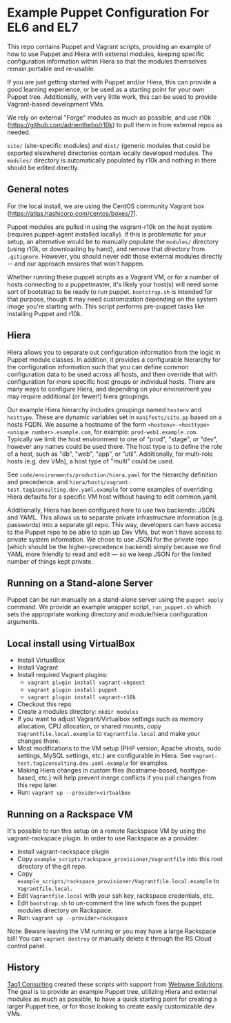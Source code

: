 Example Puppet Configuration For EL6 and EL7
============================================
This repo contains Puppet and Vagrant scripts, providing an example of how to use Puppet and Hiera with external modules, keeping specific configuration information within Hiera so that the modules themselves remain portable and re-usable.

If you are just getting started with Puppet and/or Hiera, this can provide a good learning experience, or be used as a starting point for your own Puppet tree.  Additionally, with very little work, this can be used to provide Vagrant-based development VMs.

We rely on external "Forge" modules as much as possible, and use r10k (https://github.com/adrienthebo/r10k) to pull them in from external repos as needed.

`site/` (site-specific modules) and `dist/` (generic modules that could be exported elsewhere)  directories contain locally developed modules. The `modules/` directory is automatically populated by r10k and nothing in there should be edited directly.

General notes
-------------
For the local install, we are using the CentOS community Vagrant box (https://atlas.hashicorp.com/centos/boxes/7).

Puppet modules are pulled in using the vagrant-r10k on the host system (requires puppet-agent installed locally). If this is problematic for your setup, an alternative would be to manually populate the `modules/` directory (using r10k, or downloading by hand), and remove that directory from `.gitignore`. However, you should never edit those external modules directly -- and our approach ensures that won't happen.

Whether running these puppet scripts as a Vagrant VM, or for a number of hosts connecting to a puppetmaster, it's likely your host(s) will need some sort of bootstrap to be ready to run puppet. `bootstrap.sh` is intended for that purpose, though it may need customization depending on the system image you're starting with. This script performs pre-puppet tasks like installing Puppet and r10k.

Hiera
-----
Hiera allows you to separate out configuration information from the logic in Puppet module classes. In addition, it provides a configurable hierarchy for the configuration information such that you can define common configuration data to be used across all hosts, and then override that with configuration for more specific host groups or individual hosts. There are many ways to configure Hiera, and depending on your environment you may require additional (or fewer!) hiera groupings.

Our example Hiera hierarchy includes groupings named `hostenv` and `hosttype`. These are dynamic variables set in `manifests/site.pp` based on a hosts FQDN. We assume a hostname of the form `<hostenv>-<hosttype><unique number>.example.com`, for example: `prod-web1.example.com`. Typically we limit the host environment to one of "prod", "stage", or "dev", however any names could be used there. The host type is to define the role of a host, such as "db", "web", "app", or ”util". Additionally, for multi-role hosts (e.g. dev VMs), a host type of "multi" could be used.

See `code/environments/production/hiera.yaml` for the hierarchy definition and precedence. and `hiera/hosts/vagrant-test.tag1consulting.dev.yaml.example` for some examples of overriding Hiera defaults for a specific VM host without having to edit common.yaml.

Additionally, Hiera has been configured here to use two backends: JSON and YAML. This allows us to separate private infrastructure information (e.g. passwords) into a separate git repo. This way, developers can have access to the Puppet repo to be able to spin up Dev VMs, but won't have access to private system information. We chose to use JSON for the private repo (which should be the higher-precedence backend) simply because we find YAML more friendly to read and edit — so we keep JSON for the limited number of things kept private.

Running on a Stand-alone Server
-------------------------------
Puppet can be run manually on a stand-alone server using the `puppet apply` command.  We provide an example wrapper script, `run_puppet.sh` which sets the appropriate working directory and module/hiera configuration arguments.

Local install using VirtualBox
------------------------------
 * Install VirtualBox
 * Install Vagrant
 * Install required Vagrant plugins:
   * `vagrant plugin install vagrant-vbguest`
   * `vagrant plugin install puppet`
   * `vagrant plugin install vagrant-r10k`
 * Checkout this repo
 * Create a modules directory: `mkdir modules`
 * If you want to adjust Vagrant/Virtualbox settings such as memory allocation, CPU allocation, or shared mounts, copy `Vagrantfile.local.example` to `Vagrantfile.local` and make your changes there.
 * Most modifications to the VM setup (PHP version, Apache vhosts, sudo settings, MySQL settings, etc.) are configurable in Hiera. See `vagrant-test.tag1consulting.dev.yaml.example` for examples.
 * Making Hiera changes in custom files (hostname-based, hosttype-based, etc.) will help prevent merge conflicts if you pull changes from this repo later.
 * Run: `vagrant up --provider=virtualbox`

Running on a Rackspace VM
-------------------------
It's possible to run this setup on a remote Rackspace VM by using the vagrant-rackspace plugin. In order to use Rackspace as a provider:
 * Install vagrant-rackspace plugin
 * Copy `example_scripts/rackspace_provisioner/Vagrantfile` into this root directory of the git repo.
 * Copy `example_scripts/rackspace_provisioner/Vagrantfile.local.example` to `Vagrantfile.local.`
 * Edit `Vagrantfile.local` with your ssh key, rackspace credentials, etc.
 * Edit `bootstrap.sh` to un-comment the line which fixes the puppet modules directory on Rackspace.
 * Run: `vagrant up --provider=rackspace`

Note: Beware leaving the VM running or you may have a large Rackspace bill! You can `vagrant destroy` or manually delete it through the RS Cloud control panel.

History
-------
[Tag1 Consulting](http://tag1consulting.com) created these scripts with support from [Webwise Solutions](http://webwiseone.com). The goal is to provide an example Puppet tree, utilizing Hiera and external modules as much as possible, to have a quick starting point for creating a larger Puppet tree, or for those looking to create easily customizable dev VMs.
